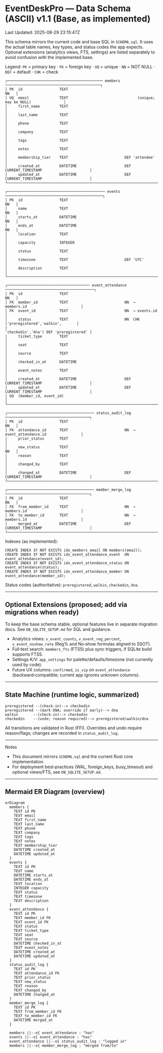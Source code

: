 # EventDeskPro — Data Schema (ASCII) v1.1 (Base, as implemented)
Last Updated: 2025-08-29 23:15:47Z

This schema mirrors the current code and base SQL in `SCHEMA.sql`. It uses the actual table names, key types, and status codes the app expects. Optional extensions (analytics views, FTS, settings) are listed separately to avoid confusion with the implemented base.

Legend: `PK` = primary key · `FK` = foreign key · `UQ` = unique · `NN` = NOT NULL · `DEF` = default · `CHK` = check

```
┌──────────────────────────────────────────── members ────────────────────────────────────────────┐
│ PK  id                 TEXT                                                                NN   │
│ UQ  email              TEXT                                (unique; may be NULL)               │
│     first_name         TEXT                                                                     │
│     last_name          TEXT                                                                     │
│     phone              TEXT                                                                     │
│     company            TEXT                                                                     │
│     tags               TEXT                                                                     │
│     notes              TEXT                                                                     │
│     membership_tier    TEXT                          DEF 'attendee'                             │
│     created_at         DATETIME                      DEF CURRENT_TIMESTAMP                      │
│     updated_at         DATETIME                      DEF CURRENT_TIMESTAMP                      │
└─────────────────────────────────────────────────────────────────────────────────────────────────┘

┌───────────────────────────────────────────── events ─────────────────────────────────────────────┐
│ PK  id                 TEXT                                                                NN   │
│     name               TEXT                                                                NN   │
│     starts_at          DATETIME                                                           NN   │
│     ends_at            DATETIME                                                           NN   │
│     location           TEXT                                                                     │
│     capacity           INTEGER                                                                  │
│     status             TEXT                                                                     │
│     timezone           TEXT                          DEF 'UTC'                                  │
│     description        TEXT                                                                     │
└─────────────────────────────────────────────────────────────────────────────────────────────────┘

┌────────────────────────────────────── event_attendance ─────────────────────────────────────────┐
│ PK  id                 TEXT                                                                NN   │
│ FK  member_id          TEXT                          NN  → members.id                         │
│ FK  event_id           TEXT                          NN  → events.id                          │
│     status             TEXT                          NN  CHK ('preregistered','walkin',       │
│                                                         'checkedin','dna') DEF 'preregistered' │
│     ticket_type        TEXT                                                                     │
│     seat               TEXT                                                                     │
│     source             TEXT                                                                     │
│     checked_in_at      DATETIME                                                                 │
│     event_notes        TEXT                                                                     │
│     created_at         DATETIME                      DEF CURRENT_TIMESTAMP                      │
│     updated_at         DATETIME                      DEF CURRENT_TIMESTAMP                      │
│ UQ  (member_id, event_id)                                                                       │
└─────────────────────────────────────────────────────────────────────────────────────────────────┘

┌──────────────────────────────────────── status_audit_log ───────────────────────────────────────┐
│ PK  id                 TEXT                                                                NN   │
│ FK  attendance_id      TEXT                          NN  → event_attendance.id                │
│     prior_status       TEXT                                                                     │
│     new_status         TEXT                                                                NN   │
│     reason             TEXT                                                                     │
│     changed_by         TEXT                                                                     │
│     changed_at         DATETIME                      DEF CURRENT_TIMESTAMP                      │
└─────────────────────────────────────────────────────────────────────────────────────────────────┘

┌──────────────────────────────────────── member_merge_log ───────────────────────────────────────┐
│ PK  id                 TEXT                                                                NN   │
│ FK  from_member_id     TEXT                          NN  → members.id                         │
│ FK  to_member_id       TEXT                          NN  → members.id                         │
│     merged_at          DATETIME                      DEF CURRENT_TIMESTAMP                      │
└─────────────────────────────────────────────────────────────────────────────────────────────────┘
```

Indexes (as implemented):
```
CREATE INDEX IF NOT EXISTS idx_members_email ON members(email);
CREATE INDEX IF NOT EXISTS idx_event_attendance_event  ON event_attendance(event_id);
CREATE INDEX IF NOT EXISTS idx_event_attendance_status ON event_attendance(status);
CREATE INDEX IF NOT EXISTS idx_event_attendance_member ON event_attendance(member_id);
```

Status codes (authoritative): `preregistered`, `walkin`, `checkedin`, `dna`.

---

## Optional Extensions (proposed; add via migrations when ready)

To keep the base schema stable, optional features live in separate migration docs. See `DB_SQLITE_SETUP.md` for SQL and guidance.

- Analytics views: `v_event_counts`, `v_event_reg_percent`, `v_event_noshow_rate` (Reg% and No‑show formulas aligned to SSOT).
- Full‑text search: `members_fts` (FTS5) plus sync triggers, if SQLite build supports FTS5.
- Settings K/V: `app_settings` for palette/defaults/timezone (not currently used by code).
- Future UX columns: `confirmed`, `is_vip` on `event_attendance` (backward‑compatible; current app ignores unknown columns).

---

## State Machine (runtime logic, summarized)

```
preregistered --(check-in)--> checkedin
preregistered --(mark DNA; override if early)--> dna
walkin       --(check-in)--> checkedin
checkedin    --(undo; reason required)--> preregistered/walkin/dna
```

All transitions are validated in Rust (FFI). Overrides and undo require reason/flags; changes are recorded in `status_audit_log`.

---

Notes
- This document mirrors `SCHEMA.sql` and the current Rust core implementation.
- For deployment best‑practices (WAL, foreign_keys, busy_timeout) and optional views/FTS, see `DB_SQLITE_SETUP.md`.

---

## Mermaid ER Diagram (overview)

```mermaid
erDiagram
  members {
    TEXT id PK
    TEXT email
    TEXT first_name
    TEXT last_name
    TEXT phone
    TEXT company
    TEXT tags
    TEXT notes
    TEXT membership_tier
    DATETIME created_at
    DATETIME updated_at
  }
  events {
    TEXT id PK
    TEXT name
    DATETIME starts_at
    DATETIME ends_at
    TEXT location
    INTEGER capacity
    TEXT status
    TEXT timezone
    TEXT description
  }
  event_attendance {
    TEXT id PK
    TEXT member_id FK
    TEXT event_id FK
    TEXT status
    TEXT ticket_type
    TEXT seat
    TEXT source
    DATETIME checked_in_at
    TEXT event_notes
    DATETIME created_at
    DATETIME updated_at
  }
  status_audit_log {
    TEXT id PK
    TEXT attendance_id FK
    TEXT prior_status
    TEXT new_status
    TEXT reason
    TEXT changed_by
    DATETIME changed_at
  }
  member_merge_log {
    TEXT id PK
    TEXT from_member_id FK
    TEXT to_member_id FK
    DATETIME merged_at
  }

  members ||--o{ event_attendance : "has"
  events ||--o{ event_attendance : "has"
  event_attendance ||--o{ status_audit_log : "logged in"
  members ||--o{ member_merge_log : "merged from/to"
```
